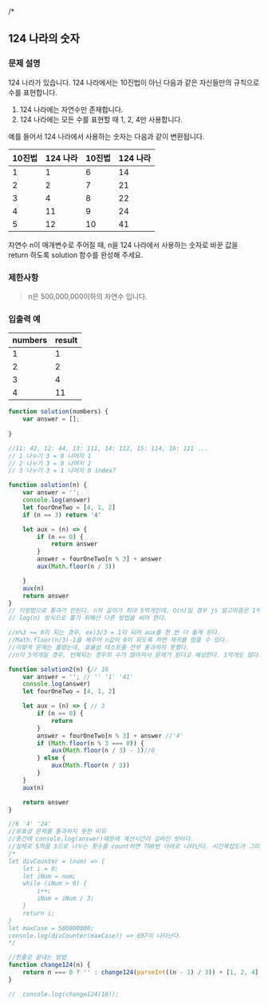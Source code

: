 /*
## 124 나라의 숫자

### 문제 설명
  > 
   124 나라가 있습니다. 124 나라에서는 10진법이 아닌 다음과 같은 자신들만의 규칙으로 수를 표현합니다.
  1. 124 나라에는 자연수만 존재합니다.
  2. 124 나라에는 모든 수를 표현할 때 1, 2, 4만 사용합니다.
  >
  예를 들어서 124 나라에서 사용하는 숫자는 다음과 같이 변환됩니다.
  >
| 10진법 | 124 나라 | 10진법 | 124 나라 |
| ------ | -------- | ------ | -------- |
| 1      | 1        | 6      | 14       |
| 2      | 2        | 7      | 21       |
| 3      | 4        | 8      | 22       |
| 4      | 11       | 9      | 24       |
| 5      | 12       | 10     | 41       |
>
자연수 n이 매개변수로 주어질 때, n을 124 나라에서 사용하는 숫자로 바꾼 값을 return 하도록 solution 함수를 완성해 주세요.

  ### 제한사항
  > n은 500,000,000이하의 자연수 입니다.

  ### 입출력 예
  | numbers | result |
  | ------- | ------ |
  | 1       | 1      |
  | 2       | 2      |
  | 3       | 4      |
  | 4       | 11     |
```js
function solution(numbers) {
    var answer = [];
    
}
```

```js
//11: 42, 12: 44, 13: 111, 14: 112, 15: 114, 16: 121 ...
// 1 나누기 3 = 0 나머지 1
// 2 나누기 3 = 0 나머지 2
// 3 나누기 3 = 1 나머지 0 index?

function solution(n) {
    var answer = '';
    console.log(answer)
    let fourOneTwo = [4, 1, 2]
    if (n == 3) return '4'

    let aux = (n) => {
        if (n == 0) {
            return answer
        }
        answer = fourOneTwo[n % 3] + answer
        aux(Math.floor(n / 3))

    }
    aux(n)
    return answer
}
// 이방법으로 통과가 안된다. n의 길이가 최대 5억개인데, O(n)일 경우 js 알고리즘은 1억 이상 계산이 넘어가면 오답처리를 한다.
// log(n) 방식으로 풀기 위해선 다른 방법을 써야 한다.

//n%3 == 0이 되는 경우, ex)3/3 = 1이 되어 aux를 한 번 더 돌게 된다.
//Math.floor(n/3)-1을 해주어 n값이 0이 되도록 하면 재귀를 멈출 수 있다.
//이렇게 문제는 풀렸는데, 효율성 테스트를 전부 통과하지 못했다.
//n이 5억개일 경우, 반복되는 경우의 수가 많아져서 문제가 된다고 예상한다. 1억개도 많다. 계산을 더 줄여야 한다.

function solution2(n) {// 10
    var answer = ''; // '' '1' '41'
    console.log(answer)
    let fourOneTwo = [4, 1, 2]

    let aux = (n) => { // 3 
        if (n == 0) {
            return
        }
        answer = fourOneTwo[n % 3] + answer //'4' 
        if (Math.floor(n % 3 === 0)) {
            aux(Math.floor(n / 3) - 1)//0
        } else {
            aux(Math.floor(n / 3))
        }
    }
    aux(n)

    return answer
}

//6 '4' '24'
//유효성 문제를 통과하지 못한 이유
//중간에 console.log(answer)때문에 계산시간이 길어진 탓이다.
//실제로 5억을 3으로 나누는 횟수를 count하면 700번 아래로 나타난다. 시간복잡도가 그리 크지 않다는 말이다.
/*
let divCounter = (num) => {
    let i = 0;
    let iNum = num;
    while (iNum > 0) {
        i++;
        iNum = iNum / 3;
    }
    return i;
}
let maxCase = 500000000;
console.log(divCounter(maxCase)) => 697이 나타난다.
*/

//한줄로 끝내는 방법
function change124(n) {
    return n === 0 ? '' : change124(parseInt((n - 1) / 3)) + [1, 2, 4][(n - 1) % 3];
}

//  console.log(change124(10));
```
